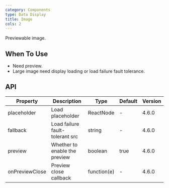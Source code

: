 ```yaml
---
category: Components
type: Data Display
title: Image
cols: 2
---
```


Previewable image.

## When To Use

- Need preview.
- Large image need display loading or load failure fault tolerance.

## API

| Property       | Description                     | Type        | Default | Version |
| -------------- | ------------------------------- | ----------- | ------- | ------- |
| placeholder    | Load placeholder                | ReactNode   | -       | 4.6.0   |
| fallback       | Load failure fault-tolerant src | string      | -       | 4.6.0   |
| preview        | Whether to enable the preview   | boolean     | true    | 4.6.0   |
| onPreviewClose | Preview close callback          | function(e) | -       | 4.6.0   |
